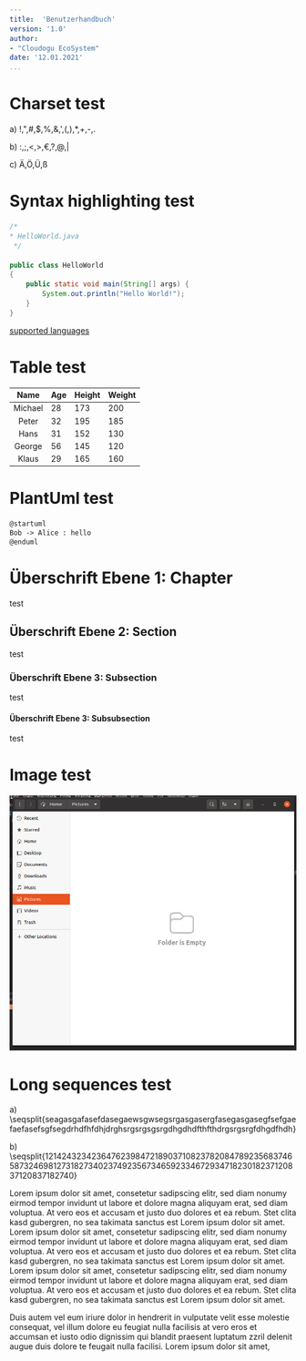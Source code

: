 ```yaml
---
title:  'Benutzerhandbuch'
version: '1.0'
author:
- "Cloudogu EcoSystem"
date: '12.01.2021' 
...
```


# Charset test

a) !,",#,$,%,&,',(,),*,+,-,.

b) :,;,<,>,€,?,@,|

c) Ä,Ö,Ü,ß

# Syntax highlighting test
```java
/*
* HelloWorld.java
 */

public class HelloWorld
{
	public static void main(String[] args) {
		System.out.println("Hello World!");
	}
}
```
[supported languages](https://gist.github.com/cwolfes/ac7edd040b1b1c4a81db50a53c3e5628)

# Table test


|   Name  | Age | Height | Weight |
|:-------:|-----|--------|--------|
| Michael | 28  | 173    | 200    |
| Peter   | 32  | 195    | 185    |
| Hans    | 31  | 152    | 130    |
| George  | 56  | 145    | 120    |
| Klaus   | 29  | 165    | 160    |


# PlantUml test

~~~ {.plantuml format="eps"}
@startuml
Bob -> Alice : hello
@enduml
~~~


# Überschrift Ebene 1: Chapter
test

## Überschrift Ebene 2: Section
test

### Überschrift Ebene 3: Subsection
test

#### Überschrift Ebene 3: Subsubsection
test


# Image test

![Beispiel-Bild](./images/sample.png)

# Long sequences test

a) \seqsplit{seagasgafasefdasegaewsgwsegsrgasgasergfasegasgasegfsefgaefaefasefsgfsegdrhdfhfdhjdrghsrgsrgsgsrgdhgdhdfthfthdrgsrgsrgfdhgdfhdh}

b) \seqsplit{121424323423647623984721890371082378208478923568374658732469812731827340237492356734659233467293471823018237120837120837182740}

Lorem ipsum dolor sit amet, consetetur sadipscing elitr, sed diam nonumy eirmod tempor invidunt ut labore et dolore magna aliquyam erat, sed diam voluptua. At vero eos et accusam et justo duo dolores et ea rebum. Stet clita kasd gubergren, no sea takimata sanctus est Lorem ipsum dolor sit amet. Lorem ipsum dolor sit amet, consetetur sadipscing elitr, sed diam nonumy eirmod tempor invidunt ut labore et dolore magna aliquyam erat, sed diam voluptua. At vero eos et accusam et justo duo dolores et ea rebum. Stet clita kasd gubergren, no sea takimata sanctus est Lorem ipsum dolor sit amet. Lorem ipsum dolor sit amet, consetetur sadipscing elitr, sed diam nonumy eirmod tempor invidunt ut labore et dolore magna aliquyam erat, sed diam voluptua. At vero eos et accusam et justo duo dolores et ea rebum. Stet clita kasd gubergren, no sea takimata sanctus est Lorem ipsum dolor sit amet.

Duis autem vel eum iriure dolor in hendrerit in vulputate velit esse molestie consequat, vel illum dolore eu feugiat nulla facilisis at vero eros et accumsan et iusto odio dignissim qui blandit praesent luptatum zzril delenit augue duis dolore te feugait nulla facilisi. Lorem ipsum dolor sit amet,